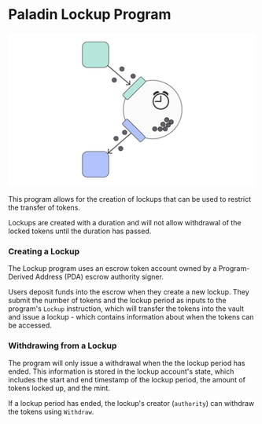 # Paladin Lockup Program

![lockup program](docs/lockup_program.jpg)

This program allows for the creation of lockups that can be used to restrict
the transfer of tokens.

Lockups are created with a duration and will not allow withdrawal of the locked
tokens until the duration has passed.

### Creating a Lockup

The Lockup program uses an escrow token account owned by a
Program-Derived Address (PDA) escrow authority signer.

Users deposit funds into the escrow when they create a new lockup. They submit
the number of tokens and the lockup period as inputs to the program's
`Lockup` instruction, which will transfer the tokens into the vault and issue a
lockup - which contains information about when the tokens can be accessed.

### Withdrawing from a Lockup

The program will only issue a withdrawal when the the lockup period has ended.
This information is stored in the lockup account's state, which includes the
start and end timestamp of the lockup period, the amount of tokens locked up,
and the mint.

If a lockup period has ended, the lockup's creator (`authority`) can withdraw
the tokens using `Withdraw`.

